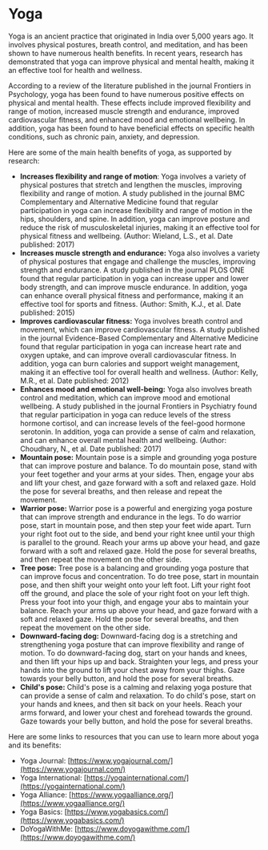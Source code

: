 # Yoga

Yoga is an ancient practice that originated in India over 5,000 years ago. It involves physical postures, breath control, and meditation, and has been shown to have numerous health benefits. In recent years, research has demonstrated that yoga can improve physical and mental health, making it an effective tool for health and wellness.

According to a review of the literature published in the journal Frontiers in Psychology, yoga has been found to have numerous positive effects on physical and mental health. These effects include improved flexibility and range of motion, increased muscle strength and endurance, improved cardiovascular fitness, and enhanced mood and emotional wellbeing. In addition, yoga has been found to have beneficial effects on specific health conditions, such as chronic pain, anxiety, and depression.

Here are some of the main health benefits of yoga, as supported by research:

* **Increases flexibility and range of motion**: Yoga involves a variety of physical postures that stretch and lengthen the muscles, improving flexibility and range of motion. A study published in the journal BMC Complementary and Alternative Medicine found that regular participation in yoga can increase flexibility and range of motion in the hips, shoulders, and spine. In addition, yoga can improve posture and reduce the risk of musculoskeletal injuries, making it an effective tool for physical fitness and wellbeing. (Author: Wieland, L.S., et al. Date published: 2017)
* **Increases muscle strength and endurance:** Yoga also involves a variety of physical postures that engage and challenge the muscles, improving strength and endurance. A study published in the journal PLOS ONE found that regular participation in yoga can increase upper and lower body strength, and can improve muscle endurance. In addition, yoga can enhance overall physical fitness and performance, making it an effective tool for sports and fitness. (Author: Smith, K.J., et al. Date published: 2015)
* **Improves cardiovascular fitness:** Yoga involves breath control and movement, which can improve cardiovascular fitness. A study published in the journal Evidence-Based Complementary and Alternative Medicine found that regular participation in yoga can increase heart rate and oxygen uptake, and can improve overall cardiovascular fitness. In addition, yoga can burn calories and support weight management, making it an effective tool for overall health and wellness. (Author: Kelly, M.R., et al. Date published: 2012)
* **Enhances mood and emotional well-being:** Yoga also involves breath control and meditation, which can improve mood and emotional wellbeing. A study published in the journal Frontiers in Psychiatry found that regular participation in yoga can reduce levels of the stress hormone cortisol, and can increase levels of the feel-good hormone serotonin. In addition, yoga can provide a sense of calm and relaxation, and can enhance overall mental health and wellbeing. (Author: Choudhary, N., et al. Date published: 2017)
* **Mountain pose:** Mountain pose is a simple and grounding yoga posture that can improve posture and balance. To do mountain pose, stand with your feet together and your arms at your sides. Then, engage your abs and lift your chest, and gaze forward with a soft and relaxed gaze. Hold the pose for several breaths, and then release and repeat the movement.
* **Warrior pose:** Warrior pose is a powerful and energizing yoga posture that can improve strength and endurance in the legs. To do warrior pose, start in mountain pose, and then step your feet wide apart. Turn your right foot out to the side, and bend your right knee until your thigh is parallel to the ground. Reach your arms up above your head, and gaze forward with a soft and relaxed gaze. Hold the pose for several breaths, and then repeat the movement on the other side.
* **Tree pose:** Tree pose is a balancing and grounding yoga posture that can improve focus and concentration. To do tree pose, start in mountain pose, and then shift your weight onto your left foot. Lift your right foot off the ground, and place the sole of your right foot on your left thigh. Press your foot into your thigh, and engage your abs to maintain your balance. Reach your arms up above your head, and gaze forward with a soft and relaxed gaze. Hold the pose for several breaths, and then repeat the movement on the other side.
* **Downward-facing dog:** Downward-facing dog is a stretching and strengthening yoga posture that can improve flexibility and range of motion. To do downward-facing dog, start on your hands and knees, and then lift your hips up and back. Straighten your legs, and press your hands into the ground to lift your chest away from your thighs. Gaze towards your belly button, and hold the pose for several breaths.
* **Child's pose:** Child's pose is a calming and relaxing yoga posture that can provide a sense of calm and relaxation. To do child's pose, start on your hands and knees, and then sit back on your heels. Reach your arms forward, and lower your chest and forehead towards the ground. Gaze towards your belly button, and hold the pose for several breaths.

Here are some links to resources that you can use to learn more about yoga and its benefits:

* Yoga Journal: [https://www.yogajournal.com/](https://www.yogajournal.com/)
* Yoga International: [https://yogainternational.com/](https://yogainternational.com/)
* Yoga Alliance: [https://www.yogaalliance.org/](https://www.yogaalliance.org/)
* Yoga Basics: [https://www.yogabasics.com/](https://www.yogabasics.com/)
* DoYogaWithMe: [https://www.doyogawithme.com/](https://www.doyogawithme.com/)





